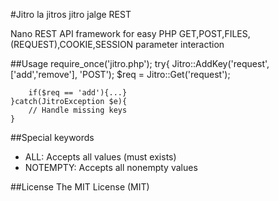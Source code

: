 
#Jitro
la jitros jitro jalge REST

Nano REST API framework for easy PHP GET,POST,FILES,(REQUEST),COOKIE,SESSION parameter interaction


##Usage
	require_once('jitro.php');
	try{
		Jitro::AddKey('request',['add','remove'], 'POST');
		$req = Jitro::Get('request');

		if($req == 'add'){...}
	}catch(JitroException $e){
		// Handle missing keys
	}

##Special keywords
* ALL: Accepts all values (must exists)
* NOTEMPTY: Accepts all nonempty values

##License
The MIT License (MIT)
